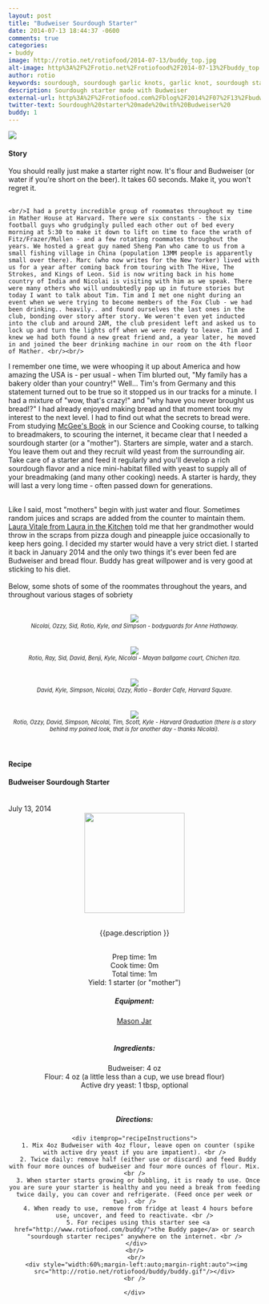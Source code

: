 ```yaml
---
layout: post
title: "Budweiser Sourdough Starter"
date: 2014-07-13 18:44:37 -0600
comments: true
categories: 
- buddy
image: http://rotio.net/rotiofood/2014-07-13/buddy_top.jpg
alt-image: http%3A%2F%2Frotio.net%2Frotiofood%2F2014-07-13%2Fbuddy_top.jpg
author: rotio
keywords: sourdough, sourdough garlic knots, garlic knot, sourdough starter, budweiser
description: Sourdough starter made with Budweiser
external-url: http%3A%2F%2Frotiofood.com%2Fblog%2F2014%2F07%2F13%2Fbudweiser-sourdough-starter%2F
twitter-text: Sourdough%20starter%20made%20with%20Budweiser%20
buddy: 1
---
```

<!-- more -->
<img src="http://rotio.net/rotiofood/2014-07-13/buddy_top.jpg" />
<a href="https://plus.google.com/107103100819027957630?rel=author" style="display:none">{{page.author }}</a>

<h4>Story</b> </h4>
 <div>
	<div>You should really just make a starter right now. It's flour and Budweiser (or water if you're short on the beer). It takes 60 seconds. Make it, you won't regret it.</div><br/>

	<br/>I had a pretty incredible group of roommates throughout my time in Mather House at Harvard. There were six constants - the six football guys who grudgingly pulled each other out of bed every morning at 5:30 to make it down to lift on time to face the wrath of Fitz/Frazer/Mullen - and a few rotating roommates throughout the years. We hosted a great guy named Sheng Pan who came to us from a small fishing village in China (population 13MM people is apparently small over there). Marc (who now writes for the New Yorker) lived with us for a year after coming back from touring with The Hive, The Strokes, and Kings of Leon. Sid is now writing back in his home country of India and Nicolai is visiting with him as we speak. There were many others who will undoubtedly pop up in future stories but today I want to talk about Tim. Tim and I met one night during an event when we were trying to become members of the Fox Club - we had been drinking.. heavily.. and found ourselves the last ones in the club, bonding over story after story. We weren't even yet inducted into the club and around 2AM, the club president left and asked us to lock up and turn the lights off when we were ready to leave. Tim and I knew we had both found a new great friend and, a year later, he moved in and joined the beer drinking machine in our room on the 4th floor of Mather. <br/><br/>

I remember one time, we were whooping it up about America and how amazing the USA is - per usual - when Tim blurted out, "My family has a bakery older than your country!" Well... Tim's from Germany and this statement turned out to be true so it stopped us in our tracks for a minute. I had a mixture of "wow, that's crazy!" and "why have you never brought us bread!?" I had already enjoyed making bread and that moment took my interest to the next level. I had to find out what the secrets to bread were. From studying <a href="http://www.amazon.com/gp/product/0684800012/ref=as_li_tl?ie=UTF8&camp=1789&creative=9325&creativeASIN=0684800012&linkCode=as2&tag=rotiofood-20&linkId=KBKSE6W727M7YN5W">McGee's Book</a><img src="http://ir-na.amazon-adsystem.com/e/ir?t=rotiofood-20&l=as2&o=1&a=0684800012" width="1" height="1" border="0" alt="" style="border:none !important; margin:0px !important;" /> in our Science and Cooking course, to talking to breadmakers, to scouring the internet, it became clear that I needed a sourdough starter (or a "mother"). Starters are simple, water and a starch. You leave them out and they recruit wild yeast from the surrounding air. Take care of a starter and feed it regularly and you'll develop a rich sourdough flavor and a nice mini-habitat filled with yeast to supply all of your breadmaking (and many other cooking) needs. A starter is hardy, they will last a very long time - often passed down for generations. <br/><br/>

Like I said, most "mothers" begin with just water and flour. Sometimes random juices and scraps are added from the counter to maintain them. <a target="_blank" href="https://www.youtube.com/user/LauraVitalesKitchen">Laura Vitale from Laura in the Kitchen</a> told me that her grandmother would throw in the scraps from pizza dough and pineapple juice occasionally to keep hers going. I decided my starter would have a very strict diet. I started it back in January 2014 and the only two things it's ever been fed are Budweiser and bread flour. Buddy has great willpower and is very good at sticking to his diet. 
<br/><br/>Below, some shots of some of the roommates throughout the years, and throughout various stages of sobriety <br/><br/> 
<center>
<img class="fullimg" src="http://rotio.net/rotiofood/2014-07-13/roommates_1.jpg" /> <br/><em style="text-align:center;font-size:.8em">Nicolai, Ozzy, Sid, Rotio, Kyle, and Simpson - bodyguards for Anne Hathaway.</em> <br/><br/><br/>
<img class="fullimg" src="http://rotio.net/rotiofood/2014-07-13/roommates_2.jpg"/><br/> <em style="text-align:center;font-size:.8em">Rotio, Ray, Sid, David, Benji, Kyle, Nicolai - Mayan ballgame court, Chichen Itza.</em> <br/><br/><br/>
<img class="fullimg" src="http://rotio.net/rotiofood/2014-07-13/roommates_3.jpg"/><br/> <em style="text-align:center;font-size:.8em">David, Kyle, Simpson, Nicolai, Ozzy, Rotio - Border Cafe, Harvard Square.</em> <br/><br/><br/>
<img class="fullimg" src="http://rotio.net/rotiofood/2014-07-13/roommates_4.jpg"/><br/> <em style="text-align:center;font-size:.8em">Rotio, Ozzy, David, Simpson, Nicolai, Tim, Scott, Kyle - Harvard Graduation (there is a story behind my pained look, that is for another day - thanks Nicolai).</em> <br/><br/><br/>
</center></p> </div>
<h4>Recipe</b> </h4> 
  <div itemscope itemtype="http://schema.org/Recipe" >
  <h4 itemprop="name">Budweiser Sourdough Starter</h4>
  
  <br />
    July 13, 2014
<center>
  <img itemprop="image" width="200px"  src="http://rotio.net/rotiofood/2014-07-13/buddy_close.jpg" />
  
  <br /><span itemprop="description">{{page.description }}</span><br />

  <br />Prep time: <time datetime="PT0H1M" itemprop="prepTime">1m</time>
  <br />Cook time: <time datetime="PT0H0M" itemprop="cookTime">0m</time>
  <br />Total time: <time datetime="PT0H25M" itemprop="totalTime">1m</time>
  <br />Yield: <span itemprop="recipeYield">1 starter (or "mother")</span>
  <br /><h5>Equipment:</h5>
	<a href="http://www.amazon.com/gp/product/B000IOFI96/ref=as_li_tl?ie=UTF8&camp=1789&creative=9325&creativeASIN=B000IOFI96&linkCode=as2&tag=rotiofood-20&linkId=UGUALWWZNGXUTJB6">Mason Jar</a><img src="http://ir-na.amazon-adsystem.com/e/ir?t=rotiofood-20&l=as2&o=1&a=B000IOFI96" width="1" height="1" border="0" alt="" style="border:none !important; margin:0px !important;" />
  <br />
  <br/>
 <h5>Ingredients:</h5>
	<span itemprop="ingredients" itemscope itemtype="http://schema.org/ingredients">
	  <span itemprop="name">Budweiser</span>: 
	  <span itemprop="amount">4 oz</span>
	</span><br />
	<span itemprop="ingredients" itemscope itemtype="http://schema.org/ingredients">
	  <span itemprop="name">Flour</span>: 
	  <span itemprop="amount">4 oz</span> (a little less than a cup, we use bread flour)
	</span><br />
	<span itemprop="ingredients" itemscope itemtype="http://schema.org/ingredients">
	  <span itemprop="name">Active dry yeast</span>: 
	  <span itemprop="amount">1 tbsp</span>, optional
	</span><br />
	
  <br /><h5>Directions:</h5>
	
    <div itemprop="recipeInstructions">
	  1. Mix 4oz Budweiser with 4oz flour, leave open on counter (spike with active dry yeast if you are impatient). <br />
	  2. Twice daily: remove half (either use or discard) and feed Buddy with four more ounces of budweiser and four more ounces of flour. Mix. <br />
	  3. When starter starts growing or bubbling, it is ready to use. Once you are sure your starter is healthy and you need a break from feeding twice daily, you can cover and refrigerate. (Feed once per week or two). <br />
	  4. When ready to use, remove from fridge at least 4 hours before use, uncover, and feed to reactivate. <br />
	  5. For recipes using this starter see <a href="http://www.rotiofood.com/buddy/">the Buddy page</a> or search "sourdough starter recipes" anywhere on the internet. <br />
	 </div>
	 <br/> 
	 <br/>
	 <div style="width:60%;margin-left:auto;margin-right:auto"><img src="http://rotio.net/rotiofood/buddy/buddy.gif"/></div>
	<br />
	
	</div>

</div>


